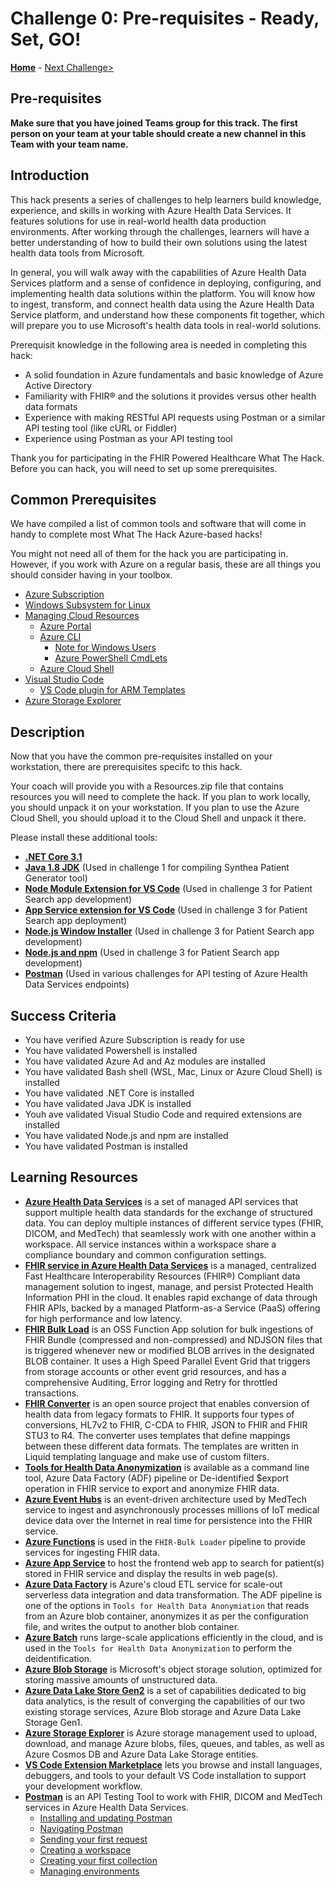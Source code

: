 # Challenge 0: Pre-requisites - Ready, Set, GO!

**[Home](../readme.md)** - [Next Challenge>](./Challenge01.md)

## Pre-requisites

**Make sure that you have joined Teams group for this track.  The first person on your team at your table should create a new channel in this Team with your team name.**

## Introduction

This hack presents a series of challenges to help learners build knowledge, experience, and skills in working with Azure Health Data Services. It features solutions for use in real-world health data production environments. After working through the challenges, learners will have a better understanding of how to build their own solutions using the latest health data tools from Microsoft.

In general, you will walk away with the capabilities of Azure Health Data Services platform and a sense of confidence in deploying, configuring, and implementing health data solutions within the platform.  You will know how to ingest, transform, and connect health data using the Azure Health Data Service platform, and understand how these components fit together, which will prepare you to use Microsoft's health data tools in real-world solutions.

Prerequisit knowledge in the following area is needed in completing this hack:
- A solid foundation in Azure fundamentals and basic knowledge of Azure Active Directory
- Familiarity with FHIR® and the solutions it provides versus other health data formats
- Experience with making RESTful API requests using Postman or a similar API testing tool (like cURL or Fiddler)
- Experience using Postman as your API testing tool

Thank you for participating in the FHIR Powered Healthcare What The Hack. Before you can hack, you will need to set up some prerequisites.

## Common Prerequisites

We have compiled a list of common tools and software that will come in handy to complete most What The Hack Azure-based hacks!

You might not need all of them for the hack you are participating in. However, if you work with Azure on a regular basis, these are all things you should consider having in your toolbox.

- [Azure Subscription](../../000-HowToHack/WTH-Common-Prerequisites.md#azure-subscription)
- [Windows Subsystem for Linux](../../000-HowToHack/WTH-Common-Prerequisites.md#windows-subsystem-for-linux)
- [Managing Cloud Resources](../../000-HowToHack/WTH-Common-Prerequisites.md#managing-cloud-resources)
  - [Azure Portal](../../000-HowToHack/WTH-Common-Prerequisites.md#azure-portal)
  - [Azure CLI](../../000-HowToHack/WTH-Common-Prerequisites.md#azure-cli)
    - [Note for Windows Users](../../000-HowToHack/WTH-Common-Prerequisites.md#note-for-windows-users)
    - [Azure PowerShell CmdLets](../../000-HowToHack/WTH-Common-Prerequisites.md#azure-powershell-cmdlets)
  - [Azure Cloud Shell](../../000-HowToHack/WTH-Common-Prerequisites.md#azure-cloud-shell)
- [Visual Studio Code](../../000-HowToHack/WTH-Common-Prerequisites.md#visual-studio-code)
  - [VS Code plugin for ARM Templates](../../000-HowToHack/WTH-Common-Prerequisites.md#visual-studio-code-plugins-for-arm-templates)
- [Azure Storage Explorer](../../000-HowToHack/WTH-Common-Prerequisites.md#azure-storage-explorer)

## Description

Now that you have the common pre-requisites installed on your workstation, there are prerequisites specifc to this hack.

Your coach will provide you with a Resources.zip file that contains resources you will need to complete the hack. If you plan to work locally, you should unpack it on your workstation. If you plan to use the Azure Cloud Shell, you should upload it to the Cloud Shell and unpack it there.

Please install these additional tools:

- **[.NET Core 3.1](https://dotnet.microsoft.com/download/dotnet-core/3.1)**
- **[Java 1.8 JDK](https://www.oracle.com/java/technologies/javase/javase-jdk8-downloads.html)** (Used in challenge 1 for compiling Synthea Patient Generator tool)
- **[Node Module Extension for VS Code](https://code.visualstudio.com/docs/nodejs/extensions)** (Used in challenge 3 for Patient Search app development)
- **[App Service extension for VS Code](https://marketplace.visualstudio.com/items?itemName=ms-azuretools.vscode-azureappservice)** (Used in challenge 3 for Patient Search app deployment)
- **[Node.js Window Installer](https://nodejs.org/en/download/)** (Used in challenge 3 for Patient Search app development)
- **[Node.js and npm](https://docs.npmjs.com/downloading-and-installing-node-js-and-npm)** (Used in challenge 3 for Patient Search app development)
- **[Postman](https://www.getpostman.com)** (Used in various challenges for API testing of Azure Health Data Services endpoints)

## Success Criteria

- You have verified Azure Subscription is ready for use
- You have validated Powershell is installed
- You have validated Azure Ad and Az modules are installed
- You have validated Bash shell (WSL, Mac, Linux or Azure Cloud Shell) is installed
- You have validated .NET Core is installed
- You have validated Java JDK is installed
- Youh ave validated Visual Studio Code and required extensions are installed
- You have validated Node.js and npm are installed
- You have validated Postman is installed

## Learning Resources

- **[Azure Health Data Services](https://docs.microsoft.com/en-us/azure/healthcare-apis/healthcare-apis-overview)** is a set of managed API services that support multiple health data standards for the exchange of structured data. You can deploy multiple instances of different service types (FHIR, DICOM, and MedTech) that seamlessly work with one another within a workspace.  All service instances within a workspace share a compliance boundary and common configuration settings.
- **[FHIR service in Azure Health Data Services](https://docs.microsoft.com/en-us/azure/healthcare-apis/fhir/)** is a managed, centralized Fast Healthcare Interoperability Resources (FHIR®) Compliant data management solution to ingest, manage, and persist Protected Health Information PHI in the cloud.  It enables rapid exchange of data through FHIR APIs, backed by a managed Platform-as-a Service (PaaS) offering for high performance and low latency.  
- **[FHIR Bulk Load](https://github.com/microsoft/fhir-loader)** is an OSS Function App solution for bulk ingestions of FHIR Bundle (compressed and non-compressed) and NDJSON files that is triggered whenever new or modified BLOB arrives in the designated BLOB container.  It uses a High Speed Parallel Event Grid that triggers from storage accounts or other event grid resources, and has a comprehensive Auditing, Error logging and Retry for throttled transactions.
- **[FHIR Converter](https://github.com/microsoft/FHIR-Converter)** is an open source project that enables conversion of health data from legacy formats to FHIR.  It supports four types of conversions, HL7v2 to FHIR, C-CDA to FHIR, JSON to FHIR and FHIR STU3 to R4. The converter uses templates that define mappings between these different data formats. The templates are written in Liquid templating language and make use of custom filters.
- **[Tools for Health Data Anonymization](https://github.com/microsoft/Tools-for-Health-Data-Anonymization/blob/master/docs/FHIR-anonymization.md)** is available as a command line tool, Azure Data Factory (ADF) pipeline or De-identified $export operation in FHIR service to export and anonymize FHIR data.
- **[Azure Event Hubs](https://docs.microsoft.com/en-us/azure/event-hubs/event-hubs-about)** is an event-driven architecture used by MedTech service to ingest and asynchronously processes millions of IoT medical device data over the Internet in real time for persistence into the FHIR service.
- **[Azure Functions](https://docs.microsoft.com/en-us/azure/azure-functions/functions-overview)** is used in the `FHIR-Bulk Loader` pipeline to provide services for ingesting FHIR data.
- **[Azure App Service](https://docs.microsoft.com/en-us/azure/app-service/overview)** to host the frontend web app to search for patient(s) stored in FHIR service and display the results in web page(s).
- **[Azure Data Factory](https://docs.microsoft.com/en-us/azure/data-factory/)** is Azure's cloud ETL service for scale-out serverless data integration and data transformation.  The ADF pipeline is one of the options in `Tools for Health Data Anonymiation` that reads from an Azure blob container, anonymizes it as per the configuration file, and writes the output to another blob container.
- **[Azure Batch](https://docs.microsoft.com/en-us/azure/batch/)** runs large-scale applications efficiently in the cloud, and is used in the `Tools for Health Data Anonymization` to perform the deidentification.
- **[Azure Blob Storage](https://docs.microsoft.com/en-us/azure/storage/blobs/storage-blobs-introduction)** is Microsoft's object storage solution, optimized for storing massive amounts of unstructured data. 
- **[Azure Data Lake Store Gen2](https://docs.microsoft.com/en-us/azure/storage/blobs/data-lake-storage-introduction)** is a set of capabilities dedicated to big data analytics, is the result of converging the capabilities of our two existing storage services, Azure Blob storage and Azure Data Lake Storage Gen1.
- **[Azure Storage Explorer](https://azure.microsoft.com/en-us/features/storage-explorer/)** is Azure storage management used to upload, download, and manage Azure blobs, files, queues, and tables, as well as Azure Cosmos DB and Azure Data Lake Storage entities.
- **[VS Code Extension Marketplace](https://code.visualstudio.com/docs/editor/extension-gallery)** lets you browse and install languages, debuggers, and tools to your default VS Code installation to support your development workflow.
- **[Postman](https://learning.postman.com/docs/getting-started/introduction/)** is an API Testing Tool to work with FHIR, DICOM and MedTech services in Azure Health Data Services.
  - [Installing and updating Postman](https://learning.postman.com/docs/getting-started/installation-and-updates/)
  - [Navigating Postman](https://learning.postman.com/docs/getting-started/navigating-postman/)
  - [Sending your first request](https://learning.postman.com/docs/getting-started/sending-the-first-request/)
  - [Creating a workspace](https://learning.postman.com/docs/getting-started/creating-your-first-workspace/)
  - [Creating your first collection](https://learning.postman.com/docs/getting-started/creating-the-first-collection/)
  - [Managing environments](https://learning.postman.com/docs/sending-requests/managing-environments/)

